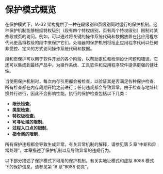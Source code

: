 # 保护模式概览

在保护模式下，IA-32 架构提供了一种在段级别和页级别同时运行的保护机制。这种保护机制能够根据特权级别（段有四个特权级别，页有两个特权级别）限制对某些段或页的访问。例如，可以通过将关键的操作系统代码和数据放置在比应用程序代码更高特权级的段中来保护它们。处理器的保护机制将阻止应用程序代码以任何非受控、定义的方式访问操作系统代码和数据。

段和页保护可以用于软件开发的各个阶段，以帮助定位和检测设计问题和错误。它还可以集成到最终产品中，为操作系统、工具软件和应用程序软件提供更强的健壮性。

当使用保护机制时，每次内存引用都会被检查，以验证其是否满足各种保护检查。所有检查都在内存周期开始之前进行；任何违规都会导致异常。由于检查与地址转换并行进行，因此不会影响性能。执行的保护检查包括以下几类：
- **限长检查**。
- **类型检查**。
- **特权级检查**。
- **可寻址域的限制**。
- **过程入口点的限制**。
- **指令集的限制**。

所有保护违规都会导致生成异常。有关异常机制的解释，请参见第 5 章“中断和异常处理”。本章描述了保护机制以及导致异常的违规行为。

以下部分描述了保护模式下可用的保护机制。有关实地址模式和虚拟 8086 模式下的保护信息，请参见第 16 章“8086 仿真”。
